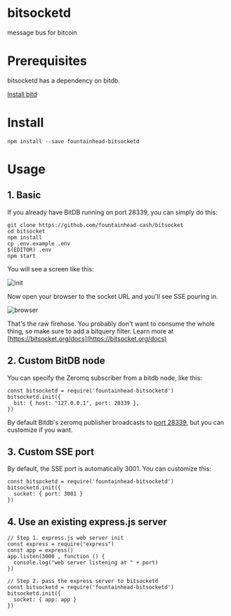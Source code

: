 # bitsocketd

message bus for bitcoin

# Prerequisites

bitsocketd has a dependency on bitdb.

[Install bitd](https://docs.fountainhead.cash/docs/install)

# Install

```
npm install --save fountainhead-bitsocketd
```

# Usage

## 1. Basic

If you already have BitDB running on port 28339, you can simply do this:

```
git clone https://github.com/fountainhead-cash/bitsocket
cd bitsocket
npm install
cp .env.example .env
$(EDITOR) .env
npm start
```

You will see a screen like this:

![init](img/bitsocket_init.png)

Now open your browser to the socket URL and you'll see SSE pouring in.

![browser](img/raw.gif)

That's the raw firehose. You probably don't want to consume the whole thing, so make sure to add a bitquery filter. Learn more at [https://bitsocket.org/docs](https://bitsocket.org/docs)

## 2. Custom BitDB node

You can specify the Zeromq subscriber from a bitdb node, like this:

```
const bitsocketd = require('fountainhead-bitsocketd')
bitsocketd.init({
  bit: { host: "127.0.0.1", port: 28339 },
})
```

By default Bitdb's zeromq publisher broadcasts to [port 28339](https://github.com/21centurymotorcompany/bitd/blob/master/config.js#L44), but you can customize if you want.


## 3. Custom SSE port

By default, the SSE port is automatically 3001. You can customize this:

```
const bitsocketd = require('fountainhead-bitsocketd')
bitsocketd.init({
  socket: { port: 3001 }
})
```

## 4. Use an existing express.js server

```
// Step 1. express.js web server init
const express = require("express")
const app = express()
app.listen(3000 , function () {
  console.log("web server listening at " + port)
})

// Step 2. pass the express server to bitsocketd
const bitsocketd = require('fountainhead-bitsocketd')
bitsocketd.init({
  socket: { app: app }
})
```

